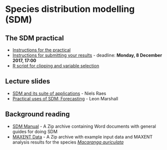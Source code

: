 Species distribution modelling (SDM)
====================================

The SDM practical
-----------------

- [Instructions for the practical](SDM_Workshop_MethodsBiodiversity_08_12_17.pdf)
- [Instructions for submitting your results](https://github.com/naturalis/mebioda/blob/master/doc/week2/w2d3/lecture3.md#exercise-contributing-to-the-course-repository) -
  deadline: **Monday, 8 December 2017, 17:00**
- [R script for clipping and variable selection](RScript_SDM_Workshop_VariableSelection_Clipping.R)

Lecture slides
--------------

- [SDM and its suite of applications](Principles_SDM_Raes_2017.pptx) - Niels Raes
- [Practical uses of SDM: Forecasting](Presentation_SDM_Forecasting_Leon_Marshall_08_12_17.pptx) - Leon Marshall

Background reading
------------------

- [SDM Manual](Manual_Raes_SDM.zip) - A Zip archive containing Word documents with 
  general guides for doing SDM
- [MAXENT Data](Maxent_data.zip) - A Zip archive with example input data and MAXENT 
  analysis results for the species [_Macaranga auriculata_](http://www.asianplant.net/MacMalBorneo/Macaranga%20auriculata.htm)

